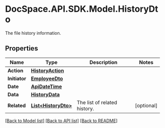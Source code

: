 # DocSpace.API.SDK.Model.HistoryDto
The file history information.

## Properties

Name | Type | Description | Notes
------------ | ------------- | ------------- | -------------
**Action** | [**HistoryAction**](HistoryAction.md) |  | 
**Initiator** | [**EmployeeDto**](EmployeeDto.md) |  | 
**Date** | [**ApiDateTime**](ApiDateTime.md) |  | 
**Data** | [**HistoryData**](HistoryData.md) |  | 
**Related** | [**List&lt;HistoryDto&gt;**](HistoryDto.md) | The list of related history. | [optional] 

[[Back to Model list]](../README.md#documentation-for-models) [[Back to API list]](../README.md#documentation-for-api-endpoints) [[Back to README]](../README.md)

